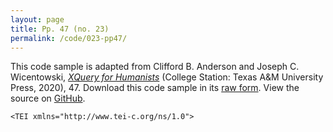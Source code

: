 ```yaml
---
layout: page
title: Pp. 47 (no. 23)
permalink: /code/023-pp47/
---
```


This code sample is adapted from Clifford B. Anderson and Joseph C. Wicentowski, 
[_XQuery for Humanists_](/) (College Station: Texas A&M University Press, 2020), 47. 
Download this code sample in its [raw form](/code/023-pp47/023-pp47.txt).
View the source on [GitHub](https://github.com/coding4humanists/xquery4humanists/blob/master/code/023-pp47/023-pp47.txt).

```text
<TEI xmlns="http://www.tei-c.org/ns/1.0">
```  
